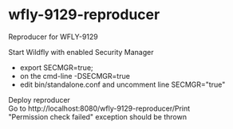 # wfly-9129-reproducer
Reproducer for WFLY-9129

Start Wildfly with enabled Security Manager <br />
<ul>
  <li>export SECMGR=true;</li>
  <li>on the cmd-line -DSECMGR=true</li>
  <li>edit bin/standalone.conf and uncomment line SECMGR="true"</li>
</ul>
Deploy reproducer <br />
Go to http://localhost:8080/wfly-9129-reproducer/Print <br />
"Permission check failed" exception should be thrown <br />
